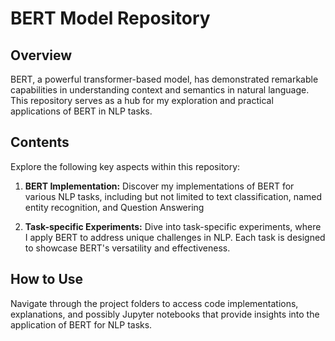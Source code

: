 # BERT Model Repository
## Overview

BERT, a powerful transformer-based model, has demonstrated remarkable capabilities in understanding context and semantics in natural language. This repository serves as a hub for my exploration and practical applications of BERT in NLP tasks.

## Contents

Explore the following key aspects within this repository:

1. **BERT Implementation:** Discover my implementations of BERT for various NLP tasks, including but not limited to text classification, named entity recognition, and Question Answering

2. **Task-specific Experiments:** Dive into task-specific experiments, where I apply BERT to address unique challenges in NLP. Each task is designed to showcase BERT's versatility and effectiveness.

## How to Use

Navigate through the project folders to access code implementations, explanations, and possibly Jupyter notebooks that provide insights into the application of BERT for NLP tasks.
